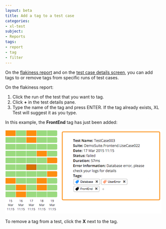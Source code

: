 ```yaml
---
layout: beta
title: Add a tag to a test case
categories:
- xl-test
subject:
- Reports
tags:
- report
- tag
- filter
---
```


On the [flakiness report](/xl-test/concept/xl-test-reports.html#flakiness-overview) and on the [test case details screen](/xl-test/how-to/view-test-case-details.html), you can add tags to or remove tags from specific runs of test cases.

On the flakiness report:

1. Click the run of the test that you want to tag.
2. Click **+** in the test details pane.
3. Type the name of the tag and press ENTER. If the tag already exists, XL Test will suggest it as you type.

In this example, the **FrontEnd** tag has just been added:

![Adding tags to test cases](images/tag-add-tag-to-test-case.png)

To remove a tag from a test, click the **X** next to the tag.
